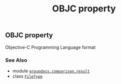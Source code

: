 ﻿---
title: OBJC property
second_title: GroupDocs.Comparison for Python via .NET API References
description: 
type: docs
url: /python-net/groupdocs.comparison.result/filetype/objc/
is_root: false
weight: 880
---

## OBJC property


Objective-C Programming Language format

### See Also
* module [`groupdocs.comparison.result`](../../)
* class [`FileType`](/comparison/python-net/groupdocs.comparison.result/filetype)
